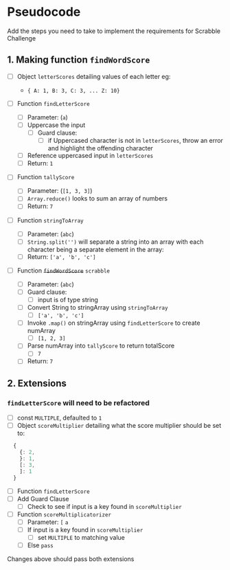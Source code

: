 # Pseudocode

Add the steps you need to take to implement the requirements for Scrabble Challenge

## 1. Making function `findWordScore`

- [ ] Object `letterScores` detailing values of each letter eg:
  - `{ A: 1, B: 3, C: 3, ... Z: 10}`

- [ ] Function `findLetterScore`
  - [ ] Parameter: (`a`)
  - [ ] Uppercase the input
    - [ ] Guard clause:
      - [ ] if Uppercased character is not in `letterScores`, throw an error and highlight the offending character
  - [ ] Reference uppercased input in `letterScores`
  - [ ] Return: `1`
- [ ] Function `tallyScore`
  - [ ] Parameter: (`[1, 3, 3]`)
  - [ ] `Array.reduce()` looks to sum an array of numbers
  - [ ] Return: `7`
- [ ] Function `stringToArray`
  - [ ] Parameter: (`abc`)
  - [ ] `String.split('')` will separate a string into an array with each character being a separate element in the array:
  - [ ] Return: `['a', 'b', 'c']`
- [ ] Function ~~`findWordScore`~~ `scrabble`
  - [ ] Parameter: (`abc`)
  - [ ] Guard clause:
    - [ ] input is of type string
  - [ ] Convert String to stringArray using `stringToArray`
    - [ ] `['a', 'b', 'c']`
  - [ ] Invoke `.map()` on stringArray using `findLetterScore` to create numArray
    - [ ] `[1, 2, 3]`
  - [ ] Parse numArray into `tallyScore` to return totalScore
    - [ ] `7`
  - [ ] Return: `7`

## 2. Extensions

### `findLetterScore` will need to be refactored

- [ ] const `MULTIPLE`, defaulted to `1`
- [ ] Object `scoreMultiplier` detailing what the score multiplier should be set to:

```js
  {
    {: 2,
    }: 1,
    [: 3,
    ]: 1
  }
```

- [ ] Function `findLetterScore`
- [ ] Add Guard Clause
  - [ ] Check to see if input is a key found in `scoreMultiplier`
- [ ] Function `scoreMultiplicatorizer`
  - [ ] Parameter: `[` `a`
  - [ ] If input is a key found in `scoreMultiplier`
    - [ ] set `MULTIPLE` to matching value
  - [ ] Else `pass`

Changes above should pass both extensions
